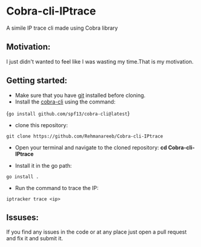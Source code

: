 # Cobra-cli-IPtrace
A simile IP trace cli made using Cobra library 

## Motivation:
I just didn't wanted to feel like I was wasting my time.That is my motivation.

## Getting started:
* Make sure that you have [git](https://git-scm.com/) installed before cloning.
* Install the [cobra-cli](https://github.com/spf13/cobra) using the command:
  
{```go install github.com/spf13/cobra-cli@latest```}
* clone this repository:
  
```git clone https://github.com/Rehmanareeb/Cobra-cli-IPtrace```

* Open your terminal and navigate to the cloned repository:
**cd Cobra-cli-IPtrace**
  
* Install it in the go path:
  
```go install .```
* Run the command to trace the IP:
  
```iptracker trace <ip>```

## Issuses:
If you find any issues in the code or at any place just open a pull request and fix it and submit it.
